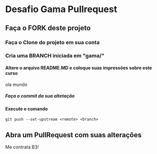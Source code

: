 # Desafio Gama Pullrequest

## Faça o FORK deste projeto

### Faça o Clone do projeto em sua conta

### Cria uma BRANCH iniciada em "gama/"

#### Altere o arquivo README.MD e coloque suas impressões sobre este curso
ola mundo 
##### Faça o commit da sua altetação

#### Execute o comando

`git push --set-upstream <remote> <branch>`

## Abra um PullRequest com suas alterações

Me contrata B3!
